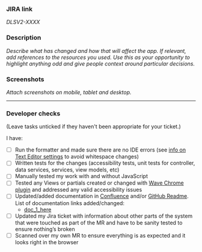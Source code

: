 ### JIRA link
_DLSV2-XXXX_

### Description
_Describe what has changed and how that will affect the app. If relevant, add references to the resources you used. Use this as your opportunity to highlight anything odd and give people context around particular decisions._

### Screenshots
_Attach screenshots on mobile, tablet and desktop._

-----
### Developer checks
(Leave tasks unticked if they haven't been appropriate for your ticket.)

I have:
- [ ] Run the formatter and made sure there are no IDE errors (see [info on Text Editor settings](https://hee-tis.atlassian.net/wiki/spaces/TP/pages/3546185813/DLS+Dev+Process) to avoid whitespace changes)
- [ ] Written tests for the changes (accessibility tests, unit tests for controller, data services, services, view models, etc)
- [ ] Manually tested my work with and without JavaScript
- [ ] Tested any Views or partials created or changed with [Wave Chrome plugin](https://chrome.google.com/webstore/detail/wave-evaluation-tool/jbbplnpkjmmeebjpijfedlgcdilocofh/related) and addressed any valid accessibility issues
- [ ] Updated/added documentation in [Confluence](https://hee-tis.atlassian.net/wiki/spaces/TP/pages/3546939432/DLS+Code) and/or [GitHub Readme](https://github.com/TechnologyEnhancedLearning/DLSV2/blob/master/README.md). List of documentation links added/changed:
  - [doc_1_here](link_1_here)
- [ ] Updated my Jira ticket with information about other parts of the system that were touched as part of the MR and have to be sanity tested to ensure nothing’s broken
- [ ] Scanned over my own MR to ensure everything is as expected and it looks right in the browser
